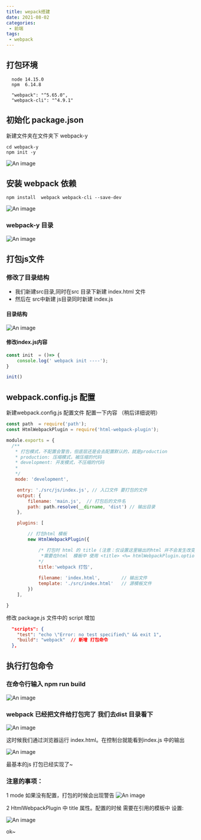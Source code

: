 ```yaml
---
title: wepack搭建
date: 2021-08-02
categories: 
 - 前端
tags:
 - webpack
---
```

## 打包环境

```
  node 14.15.0
  npm  6.14.8

  "webpack": "^5.65.0",
  "webpack-cli": "^4.9.1"
```

## 初始化 package.json
新建文件夹在文件夹下 webpack-y
```
cd webpack-y
npm init -y

``` 
![An image](./img/b9d7a8eb34e6267a2f0e1a09ff1699c.png)


## 安装 webpack 依赖
```
npm install  webpack webpack-cli --save-dev
```

![An image](./img/c36f9b6116af2736cb16c2fb1e3fa29.png)


### webpack-y 目录
![An image](./img/4977515e65bbc49406a4723ecac817e.png)


## 打包js文件
### 修改了目录结构

+ 我们新建src目录,同时在src 目录下新建 index.html 文件
+ 然后在 src中新建 js目录同时新建 index.js 

#### 目录结构
![An image](./img/efdd0e5eaf74d1188cddbf2fe6c9a17.png)

#### 修改index.js内容

```javaScript
const init  = ()=> {
    console.log(' webpack init ----');
}

init()
```


## webpack.config.js 配置
新建webpack.config.js 配置文件 配置一下内容 （稍后详细说明）

```javaScript
const path  = require('path');
const HtmlWebpackPlugin = require('html-webpack-plugin');

module.exports = {
  /**
　　* 打包模式，不配置会警告，但底层还是会去配置默认的，就是production
　　* production: 压缩模式，被压缩的代码
　　* development: 开发模式，不压缩的代码
　　*
　　*/
　　mode: 'development',

    entry: './src/js/index.js', // 入口文件 要打包的文件
    output: {
        filename: 'main.js',  // 打包后的文件名
        path: path.resolve(__dirname, 'dist') // 输出目录
    },

    plugins: [

        // 打包html 模板
        new HtmlWebpackPlugin({

            /* 打包时 html 的 title (注意：仅设置这里输出的html 并不会发生改变， 
             *需要在html  模板中 使用 <title> <%= htmlWebpackPlugin.options.title %> </title>)
            */ 
            title:'webpack 打包',    
                   
            filename: 'index.html',        // 输出文件
            template: './src/index.html'   // 源模板文件 
        })
    ],

}
```

修改 package.js 文件中的 script 增加

```json
  "scripts": {
    "test": "echo \"Error: no test specified\" && exit 1",
    "build": "webpack"  // 新增 打包命令
  },
```
## 执行打包命令 

### 在命令行输入 **npm run build**

![An image](./img/npm-run-build.png)
 
### webpack 已经把文件给打包完了 我们去dist 目录看下

 ![An image](./img/7350a78bab3b48c3c6792feb2f1f126.png)

 这时候我们通过浏览器运行 index.html。在控制台就能看到index.js 中的输出

 ![An image](./img/98917588f0a4fa3e1e27621a0536ffa.png)

 最基本的js 打包已经实现了~

 ### 注意的事项：
 1 mode 如果没有配置，打包的时候会出现警告
 ![An image](./img/18943f83dbedfaa9a03c2b3f90c811f.png)

 2 HtmlWebpackPlugin 中 title 属性。配置的时候 需要在引用的模板中
 设置: <title> <%= htmlWebpackPlugin.options.title %> </title>

 ![An image](./img/95992b75d58d53241b61125ec967bb0.png)

ok~
